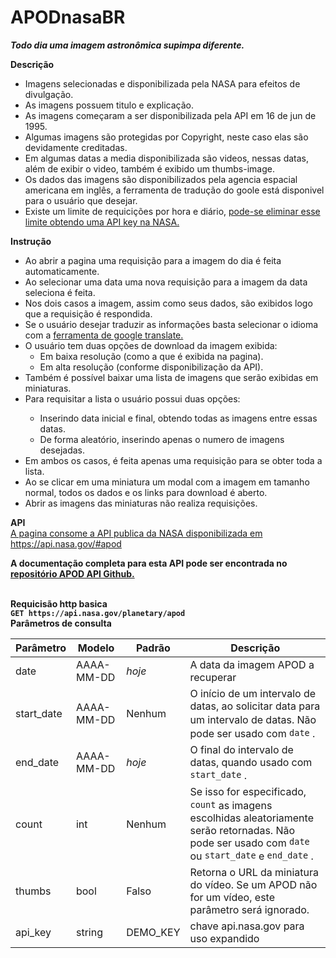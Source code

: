 # APODnasaBR
<i><strong>Todo dia uma imagem astronômica supimpa diferente.</strong></i>

<strong>Descrição</strong>
<ul>
  <li>Imagens selecionadas e disponibilizada pela NASA para efeitos de divulgação.</li>
  <li>As imagens possuem titulo e explicação.</li>
  <li>As imagens começaram a ser disponibilizada pela API em 16 de jun de 1995.</li>
  <li>Algumas imagens são protegidas por Copyright, neste caso elas são devidamente creditadas.</li>
  <li>Em algumas datas a media disponibilizada são videos, nessas datas, além de exibir o video, também é exibido um thumbs-image.</li>
  <li>Os dados das imagens são disponibilizados pela agencia espacial americana em inglês, a ferramenta de tradução do goole está disponivel para o usuário que desejar.</li>
  <li>Existe um limite de requicições por hora e diário, <a href="https://api.nasa.gov/#signUp" target="_blank">pode-se eliminar esse limite obtendo uma API key na NASA.</a></li>
</ul>

<strong>Instrução</strong>
<ul>
  <li>Ao abrir a pagina uma requisição para a imagem do dia é feita automaticamente.</li>
  <li>Ao selecionar uma data uma nova requisição para a imagem da data seleciona é feita.</li>
  <li>Nos dois casos a imagem, assim como seus dados, são exibidos logo que a requisição é respondida.</li>
  <li>Se o usuário desejar traduzir as informações basta selecionar o idioma com a <a href="https://translate.google.com/" target="_blank">ferramenta de google translate.<a></li>
  <li>O usuário tem duas opções de download da imagem exibida:
    <ul>
      <li>Em baixa resolução (como a que é exibida na pagina).</li>
      <li>Em alta resolução (conforme disponibilização da API).</li>
    </ul>
  </li>
  <li>Também é possível baixar uma lista de imagens que serão exibidas em miniaturas.</li>
  <li>Para requisitar a lista o usuário possui duas opções:</li>
    <ul>
      <li>Inserindo data inicial e final, obtendo todas as imagens entre essas datas.</li>
      <li>De forma aleatório, inserindo apenas o numero de imagens desejadas.</li>
    </ul>
  <li>Em ambos os casos, é feita apenas uma requisição para se obter toda a lista.</li>
  <li>Ao se clicar em uma miniatura um modal com a imagem em tamanho normal, todos os dados e os links para download é aberto.</li>
  <li>Abrir as imagens das miniaturas não realiza requisições.</li>
</ul>

<strong>API</strong></br>
<a href="https://api.nasa.gov/#apod" target="_blank">A pagina consome a API publica da NASA disponibilizada em https://api.nasa.gov/#apod</a><b/>
<p>A documentação completa para esta API pode ser encontrada no <a href="https://github.com/nasa/apod-api" target="_blank">repositório APOD API Github.</a></p></br>
<strong>Requicisão http basica</strong><br/>
<code>GET https://api.nasa.gov/planetary/apod</code><br>
<strong>Parâmetros de consulta</strong>
<table>
    <thead>
        <tr>
            <th>
                <font style="vertical-align: inherit;">
                    <font style="vertical-align: inherit;">Parâmetro</font>
                </font>
            </th>
            <th>
                <font style="vertical-align: inherit;">
                    <font style="vertical-align: inherit;">Modelo</font>
                </font>
            </th>
            <th>
                <font style="vertical-align: inherit;">
                    <font style="vertical-align: inherit;">Padrão</font>
                </font>
            </th>
            <th>
                <font style="vertical-align: inherit;">
                    <font style="vertical-align: inherit;">Descrição</font>
                </font>
            </th>
        </tr>
    </thead>
    <tbody>
        <tr>
            <td>
                <font style="vertical-align: inherit;">
                    <font style="vertical-align: inherit;">date</font>
                </font>
            </td>
            <td>
                <font style="vertical-align: inherit;">
                    <font style="vertical-align: inherit;">AAAA-MM-DD</font>
                </font>
            </td>
            <td>
                <em>
                    <font style="vertical-align: inherit;">
                        <font style="vertical-align: inherit;">hoje</font>
                    </font>
                </em>
            </td>
            <td>
                <font style="vertical-align: inherit;">
                    <font style="vertical-align: inherit;">A data da imagem APOD a recuperar</font>
                </font>
            </td>
        </tr>
        <tr>
            <td>
                <font style="vertical-align: inherit;">
                    <font style="vertical-align: inherit;">start_date</font>
                </font>
            </td>
            <td>
                <font style="vertical-align: inherit;">
                    <font style="vertical-align: inherit;">AAAA-MM-DD</font>
                </font>
            </td>
            <td>
                <font style="vertical-align: inherit;">
                    <font style="vertical-align: inherit;">Nenhum</font>
                </font>
            </td>
            <td>
                <font style="vertical-align: inherit;">
                    <font style="vertical-align: inherit;">O início de um intervalo de datas, ao solicitar data para um
                        intervalo de datas.</font>
                    <font style="vertical-align: inherit;">Não pode ser usado com </font>
                </font>
                <code class="prettyprint">date</code>
                <font style="vertical-align: inherit;">
                    <font style="vertical-align: inherit;">.</font>
                </font>
            </td>
        </tr>
        <tr>
            <td>
                <font style="vertical-align: inherit;">
                    <font style="vertical-align: inherit;">end_date</font>
                </font>
            </td>
            <td>
                <font style="vertical-align: inherit;">
                    <font style="vertical-align: inherit;">AAAA-MM-DD</font>
                </font>
            </td>
            <td><em>
                    <font style="vertical-align: inherit;">
                        <font style="vertical-align: inherit;">hoje</font>
                    </font>
                </em></td>
            <td>
                <font style="vertical-align: inherit;">
                    <font style="vertical-align: inherit;">O final do intervalo de datas, quando usado com </font>
                </font><code class="prettyprint">start_date</code>
                <font style="vertical-align: inherit;">
                    <font style="vertical-align: inherit;">.</font>
                </font>
            </td>
        </tr>
        <tr>
            <td>
                <font style="vertical-align: inherit;">
                    <font style="vertical-align: inherit;">count</font>
                </font>
            </td>
            <td>
                <font style="vertical-align: inherit;">
                    <font style="vertical-align: inherit;">int</font>
                </font>
            </td>
            <td>
                <font style="vertical-align: inherit;">
                    <font style="vertical-align: inherit;">Nenhum</font>
                </font>
            </td>
            <td>
                <font style="vertical-align: inherit;">
                    <font style="vertical-align: inherit;">Se isso for especificado, </font>
                </font><code class="prettyprint">count</code>
                <font style="vertical-align: inherit;">
                    <font style="vertical-align: inherit;">as imagens escolhidas aleatoriamente serão retornadas.
                    </font>
                    <font style="vertical-align: inherit;">Não pode ser usado com </font>
                </font><code class="prettyprint">date</code>
                <font style="vertical-align: inherit;">
                    <font style="vertical-align: inherit;">ou </font>
                </font><code class="prettyprint">start_date</code>
                <font style="vertical-align: inherit;">
                    <font style="vertical-align: inherit;">e </font>
                </font><code class="prettyprint">end_date</code>
                <font style="vertical-align: inherit;">
                    <font style="vertical-align: inherit;">.</font>
                </font>
            </td>
        </tr>
        <tr>
            <td>
                <font style="vertical-align: inherit;">
                    <font style="vertical-align: inherit;">thumbs</font>
                </font>
            </td>
            <td>
                <font style="vertical-align: inherit;">
                    <font style="vertical-align: inherit;">bool</font>
                </font>
            </td>
            <td>
                <font style="vertical-align: inherit;">
                    <font style="vertical-align: inherit;">Falso</font>
                </font>
            </td>
            <td>
                <font style="vertical-align: inherit;">
                    <font style="vertical-align: inherit;">Retorna o URL da miniatura do vídeo. </font>
                    <font style="vertical-align: inherit;">Se um APOD não for um vídeo, este parâmetro será ignorado.
                    </font>
                </font>
            </td>
        </tr>
        <tr>
            <td>
                <font style="vertical-align: inherit;">
                    <font style="vertical-align: inherit;">api_key</font>
                </font>
            </td>
            <td>
                <font style="vertical-align: inherit;">
                    <font style="vertical-align: inherit;">string</font>
                </font>
            </td>
            <td>
                <font style="vertical-align: inherit;">
                    <font style="vertical-align: inherit;">DEMO_KEY</font>
                </font>
            </td>
            <td>
                <font style="vertical-align: inherit;">
                    <font style="vertical-align: inherit;">chave api.nasa.gov para uso expandido</font>
                </font>
            </td>
        </tr>
    </tbody>
</table>
